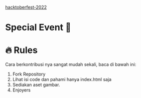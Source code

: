 [hacktoberfest-2022](https://hacktoberfest.com/)

# Special Event :tada:

# :fire: Rules

Cara berkontribusi nya sangat mudah sekali, baca di bawah ini:

1. Fork Repository
2. Lihat isi code dan pahami hanya index.html saja
3. Sediakan aset gambar.
4. Enjoyers

